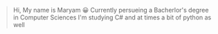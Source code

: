 > Hi, My name is Maryam :grinning:
> Currently persueing a Bacherlor's degree in Computer Sciences
> I'm studying C# and at times a bit of python as well 
